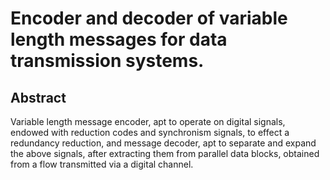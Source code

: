 # Encoder and decoder of variable length messages for data transmission systems.

## Abstract
Variable length message encoder, apt to operate on digital signals, endowed with reduction codes and synchronism signals, to effect a redundancy reduction, and message decoder, apt to separate and expand the above signals, after extracting them from parallel data blocks, obtained from a flow transmitted via a digital channel.